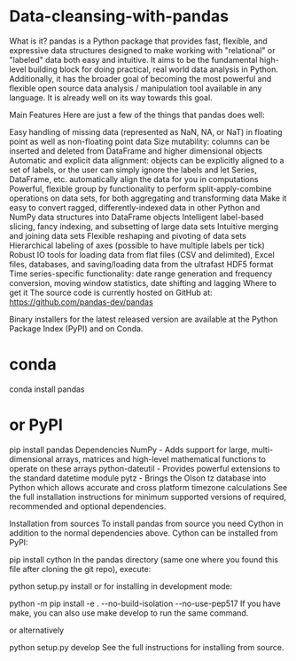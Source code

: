 # Data-cleansing-with-pandas
What is it?
pandas is a Python package that provides fast, flexible, and expressive data structures designed to make working with "relational" or "labeled" data both easy and intuitive. It aims to be the fundamental high-level building block for doing practical, real world data analysis in Python. Additionally, it has the broader goal of becoming the most powerful and flexible open source data analysis / manipulation tool available in any language. It is already well on its way towards this goal.

Main Features
Here are just a few of the things that pandas does well:

Easy handling of missing data (represented as NaN, NA, or NaT) in floating point as well as non-floating point data
Size mutability: columns can be inserted and deleted from DataFrame and higher dimensional objects
Automatic and explicit data alignment: objects can be explicitly aligned to a set of labels, or the user can simply ignore the labels and let Series, DataFrame, etc. automatically align the data for you in computations
Powerful, flexible group by functionality to perform split-apply-combine operations on data sets, for both aggregating and transforming data
Make it easy to convert ragged, differently-indexed data in other Python and NumPy data structures into DataFrame objects
Intelligent label-based slicing, fancy indexing, and subsetting of large data sets
Intuitive merging and joining data sets
Flexible reshaping and pivoting of data sets
Hierarchical labeling of axes (possible to have multiple labels per tick)
Robust IO tools for loading data from flat files (CSV and delimited), Excel files, databases, and saving/loading data from the ultrafast HDF5 format
Time series-specific functionality: date range generation and frequency conversion, moving window statistics, date shifting and lagging
Where to get it
The source code is currently hosted on GitHub at: https://github.com/pandas-dev/pandas

Binary installers for the latest released version are available at the Python Package Index (PyPI) and on Conda.

# conda
conda install pandas
# or PyPI
pip install pandas
Dependencies
NumPy - Adds support for large, multi-dimensional arrays, matrices and high-level mathematical functions to operate on these arrays
python-dateutil - Provides powerful extensions to the standard datetime module
pytz - Brings the Olson tz database into Python which allows accurate and cross platform timezone calculations
See the full installation instructions for minimum supported versions of required, recommended and optional dependencies.

Installation from sources
To install pandas from source you need Cython in addition to the normal dependencies above. Cython can be installed from PyPI:

pip install cython
In the pandas directory (same one where you found this file after cloning the git repo), execute:

python setup.py install
or for installing in development mode:

python -m pip install -e . --no-build-isolation --no-use-pep517
If you have make, you can also use make develop to run the same command.

or alternatively

python setup.py develop
See the full instructions for installing from source.
